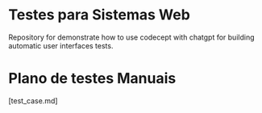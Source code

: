 # Testes para Sistemas Web
Repository for demonstrate how to use codecept with chatgpt for building automatic user interfaces tests. 

# Plano de testes Manuais

[test_case.md]


